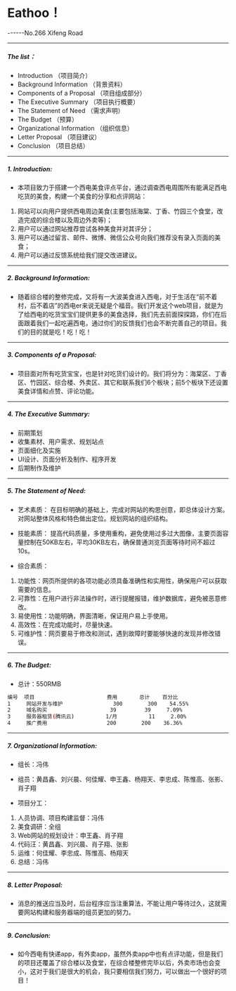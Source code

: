 # Eathoo！
 ------No.266 Xifeng Road

---
##### The list：
 - Introduction
  （项目简介）
 - Background Information
 （背景资料）
 - Components of a Proposal
 （项目组成部分）
 - The Executive Summary
 （项目执行概要）
 - The Statement of Need
 （需求声明）
 - The Budget
 （预算）
 - Organizational Information
（组织信息）
 - Letter Proposal
 （项目建议）
 - Conclusion
 （项目总结）

---
##### 1. Introduction:

- 本项目致力于搭建一个西电美食评点平台，通过调查西电周围所有能满足西电吃货的美食，构建一个美食的分享和点评网站：
1. 网站可以向用户提供西电周边美食(主要包括海棠、丁香、竹园三个食堂，改造完成的综合楼以及周边外卖等)；
2. 用户可以通过网站推荐尝试各种美食并对其评分；
3. 用户可以通过留言、邮件、微博、微信公众号向我们推荐没有录入页面的美食；
4. 用户可以通过反馈系统给我们提交改进建议。

---
##### 2. Background Information:
- 随着综合楼的整修完成，又将有一大波美食进入西电，对于生活在“前不着村，后不着店”的西电er来说无疑是个福音。我们开发这个web项目，就是为了给西电的吃货宝宝们提供更多的美食选择，我们先去前面探探路，你们在后面跟着我们一起吃遍西电，通过你们的反馈我们也会不断完善自己的项目。我们的目的就是吃！吃！吃！

---
##### 3. Components of a Proposal:
- 项目面对所有吃货宝宝，也是针对吃货们设计的。我们将分为：海棠区、丁香区、竹园区、综合楼、外卖区、其它和联系我们6个板块；前5个板块下还设置美食详情和点赞、评论功能。

---
##### 4. The Executive Summary:
- 前期策划 
- 收集素材、用户需求、规划站点 
- 页面细化及实施
- UI设计、页面分析及制作、程序开发 
- 后期制作及维护

---
##### 5. The Statement of Need:
- 艺术素质：
在目标明确的基础上，完成对网站的构思创意，即总体设计方案。对网站整体风格和特色做出定位。规划网站的组织结构。

- 技能素质：
提高代码质量，多使用重构，避免使用过多过大图像，主要页面容量控制在50KB左右，平均30KB左右，确保普通浏览页面等待时间不超过10s。

- 综合素质：
1. 功能性：网页所提供的各项功能必须具备准确性和实用性，确保用户可以获取需要的信息。
2. 可靠性：在用户进行非法操作时，进行提醒报错，维护数据库，避免被恶意修改。
3. 易使用性：功能明确，界面清晰，保证用户易上手使用。
4. 高效性：在完成功能时，尽量快速。
5. 可维护性：网页要易于修改和测试，遇到故障时要能够快速的发现并修改错误。

---
##### 6. The Budget:
- 总计：550RMB
```sh
编号	项目		                 费用 	  总计	百分比
1	  网站开发与维护	             300        300	   54.55%
2	  域名购买	                  39	     39	    7.09%
3	  服务器租赁(腾讯云)	      1/月	       11	  2.00%
4	  推广费用   	             200	    200    36.36%
```

---
##### 7. Organizational Information:
- 组长：冯伟

- 组员：黄昌鑫、刘兴晨、何佳耀、申王鑫、杨翔天、李忠成、陈惟高、张影、肖子翔

- 项目分工：
1. 人员协调、项目构建监督：冯伟
2. 美食调研：全组
3. Web网站的规划设计：申王鑫、肖子翔
4. 代码汪：黄昌鑫、刘兴晨、肖子翔、张影
5. 运维：何佳耀、李忠成、陈惟高、杨翔天
6. 总结：冯伟

---
##### 8. Letter Proposal:
- 消息的推送应当及时，后台程序应当注重算法，不能让用户等待过久，这就需要网站构建和服务器端的组员更加的努力。

---
##### 9. Conclusion:
- 如今西电有快递app，有外卖app，虽然外卖app中也有点评功能，但是我们的项目还覆盖了综合楼以及食堂，在综合楼整修完毕以后，外卖市场也会变小，这对于我们是很大的机会，我只要相信我们努力，可以做出一个很好的项目！
